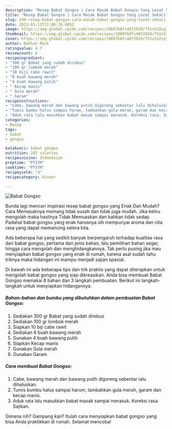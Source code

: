 ```yaml
---
description: "Resep Babat Gongso | Cara Masak Babat Gongso Yang Lezat Sekali"
title: "Resep Babat Gongso | Cara Masak Babat Gongso Yang Lezat Sekali"
slug: 299-resep-babat-gongso-cara-masak-babat-gongso-yang-lezat-sekali
date: 2021-01-11T21:06:26.005Z
image: https://img-global.cpcdn.com/recipes/19607b8fc48f2659/751x532cq70/babat-gongso-foto-resep-utama.jpg
thumbnail: https://img-global.cpcdn.com/recipes/19607b8fc48f2659/751x532cq70/babat-gongso-foto-resep-utama.jpg
cover: https://img-global.cpcdn.com/recipes/19607b8fc48f2659/751x532cq70/babat-gongso-foto-resep-utama.jpg
author: Nathan Mack
ratingvalue: 4.7
reviewcount: 6
recipeingredient:
- "300 gr Babat yang sudah direbus"
- "100 gr lombok merah"
- "10 biji cabe rawit"
- "6 buah bawang merah"
- "4 buah bawang putih"
- " Kecap manis"
- " Gula merah"
- " Garam"
recipeinstructions:
- "Cabe, bawang merah dan bawang putih digoreng sebentar lalu dihaluskan."
- "Tumis bumbu halus sampai harum, tambahkan gula merah, garam dan kecap manis."
- "Aduk rata lalu masukkan babat masak sampai merasuk. Koreksi rasa. Sajikan."
categories:
- Resep
tags:
- babat
- gongso

katakunci: babat gongso 
nutrition: 282 calories
recipecuisine: Indonesian
preptime: "PT37M"
cooktime: "PT57M"
recipeyield: "3"
recipecategory: Dinner

---
```



![Babat Gongso](https://img-global.cpcdn.com/recipes/19607b8fc48f2659/751x532cq70/babat-gongso-foto-resep-utama.jpg)

Bunda lagi mencari inspirasi resep babat gongso yang Enak Dan Mudah? Cara Memasaknya memang tidak susah dan tidak juga mudah. Jika keliru mengolah maka hasilnya Tidak Memuaskan dan bahkan tidak sedap. Padahal babat gongso yang enak harusnya sih mempunyai aroma dan cita rasa yang dapat memancing selera kita.

Ada beberapa hal yang sedikit banyak berpengaruh terhadap kualitas rasa dari babat gongso, pertama dari jenis bahan, lalu pemilihan bahan segar, hingga cara mengolah dan menghidangkannya. Tak perlu pusing jika mau menyiapkan babat gongso yang enak di rumah, karena asal sudah tahu triknya maka hidangan ini mampu menjadi sajian spesial.




Di bawah ini ada beberapa tips dan trik praktis yang dapat diterapkan untuk mengolah babat gongso yang siap dikreasikan. Anda bisa membuat Babat Gongso memakai 8 bahan dan 3 langkah pembuatan. Berikut ini langkah-langkah untuk menyiapkan hidangannya.

<!--inarticleads1-->

##### Bahan-bahan dan bumbu yang dibutuhkan dalam pembuatan Babat Gongso:

1. Sediakan 300 gr Babat yang sudah direbus
1. Sediakan 100 gr lombok merah
1. Siapkan 10 biji cabe rawit
1. Sediakan 6 buah bawang merah
1. Gunakan 4 buah bawang putih
1. Siapkan  Kecap manis
1. Gunakan  Gula merah
1. Gunakan  Garam




<!--inarticleads2-->

##### Cara membuat Babat Gongso:

1. Cabe, bawang merah dan bawang putih digoreng sebentar lalu dihaluskan.
1. Tumis bumbu halus sampai harum, tambahkan gula merah, garam dan kecap manis.
1. Aduk rata lalu masukkan babat masak sampai merasuk. Koreksi rasa. Sajikan.




Gimana nih? Gampang kan? Itulah cara menyiapkan babat gongso yang bisa Anda praktikkan di rumah. Selamat mencoba!
